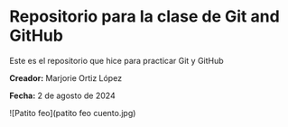 
# Repositorio para la clase de Git and GitHub

Este es el repositorio que hice para practicar Git y GitHub

**Creador:** Marjorie Ortiz López

**Fecha:** 2 de agosto de 2024

![Patito feo](patito feo cuento.jpg)
